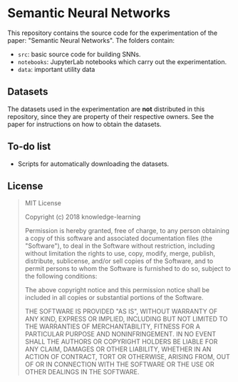 # Semantic Neural Networks

This repository contains the source code for the experimentation of the paper: "Semantic Neural Networks".
The folders contain:

- `src`: basic source code for building SNNs.
- `notebooks`: JupyterLab notebooks which carry out the experimentation.
- `data`: important utility data

## Datasets

The datasets used in the experimentation are **not** distributed in this repository, since they are property of their respective owners. See the paper for instructions on how to obtain the datasets.

## To-do list

- Scripts for automatically downloading the datasets.

## License

> MIT License
>
> Copyright (c) 2018 knowledge-learning
>
> Permission is hereby granted, free of charge, to any person obtaining a copy
> of this software and associated documentation files (the "Software"), to deal
> in the Software without restriction, including without limitation the rights
> to use, copy, modify, merge, publish, distribute, sublicense, and/or sell
> copies of the Software, and to permit persons to whom the Software is
> furnished to do so, subject to the following conditions:
>
> The above copyright notice and this permission notice shall be included in all
> copies or substantial portions of the Software.
>
> THE SOFTWARE IS PROVIDED "AS IS", WITHOUT WARRANTY OF ANY KIND, EXPRESS OR
> IMPLIED, INCLUDING BUT NOT LIMITED TO THE WARRANTIES OF MERCHANTABILITY,
> FITNESS FOR A PARTICULAR PURPOSE AND NONINFRINGEMENT. IN NO EVENT SHALL THE
> AUTHORS OR COPYRIGHT HOLDERS BE LIABLE FOR ANY CLAIM, DAMAGES OR OTHER
> LIABILITY, WHETHER IN AN ACTION OF CONTRACT, TORT OR OTHERWISE, ARISING FROM,
> OUT OF OR IN CONNECTION WITH THE SOFTWARE OR THE USE OR OTHER DEALINGS IN THE
> SOFTWARE.
